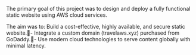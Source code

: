 The primary goal of this project was to design and deploy 
a fully functional static website using AWS cloud services.

The aim was to: Build a cost-effective, highly available, and secure static
 website.- Integrate a custom domain (travelaws.xyz) purchased from 
GoDaddy.- Use modern cloud technologies to serve content globally with 
minimal latency.
